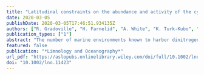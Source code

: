 ```yaml
---
title: "Latitudinal constraints on the abundance and activity of the cyanobacterium UCYN-A and other marine diazotrophs in the North Pacific"
date: 2020-03-05
publishDate: 2020-03-05T17:46:51.934135Z
authors: ["R. Gradoville", "H. Farnelid", "A. White", "K. Turk-Kubo", "B. Steward", "F. Ribalet", "S. Ferron", "P. Pinedo-Gonzalez", "E.V. Armbrust", "D.M. Karl","S. John", "J. Zehr"]
publication_types: ["1"]
abstract: "The number of marine environments known to harbor dinitrogen (N2)-fixing (diazotrophic) microorganisms is increasing, prompting a reassessment of the biogeography of marine diazotrophs and N2 fixation rates (NFRs). Here, we investigate the diversity, abundance, and activity of diazotrophic microorganisms in the North Pacific Subtropical Gyre (NPSG), a diazotrophic habitat, and the North Pacific Transition Zone (NPTZ), a region characterized by strong physical, chemical, and biological gradients. Samples were collected on two springtime meridional cruises during 2016 and 2017, spanning from 23.5°N to 41.4°N along 158°W. We observed an abrupt decrease in diazotrophic abundances near the southern edge of the NPTZ, which coincided with a salinity front and with a ∼10-fold increase in Synechococcus abundance, but without a concomitant change in phosphate or nitrate concentrations. In NPSG waters south of this diazotrophic boundary, nifH genes and NFRs were consistently detected and diazotrophic communities were dominated by UCYN-A, an uncultivated, symbiotic cyanobacterium (2.8 × 103 to 1.0 × 106 nifH gene copies L−1). There was a significant positive relationship between quantitative polymerase chain reaction-derived UCYN-A nifH gene abundances and community NFRs in the NPSG, suggesting a large contribution of UCYN-A to community NFRs. In the NPTZ waters to the north, NFRs were low or undetected and nifH genes were rare, with the few detected sequences represented by UCYN-A and noncyanobacterial diazotrophs. The patterns we observed in UCYN-A abundance in the context of local biogeochemistry suggest that the environmental controls of this organism may differ from those of cultivated marine cyanobacterial diazotrophs."
featured: false
publication: "*Limnology and Oceanography*"
url_pdf: "https://aslopubs.onlinelibrary.wiley.com/doi/full/10.1002/lno.11423"
doi: "10.1002/lno.11423"
---
```


